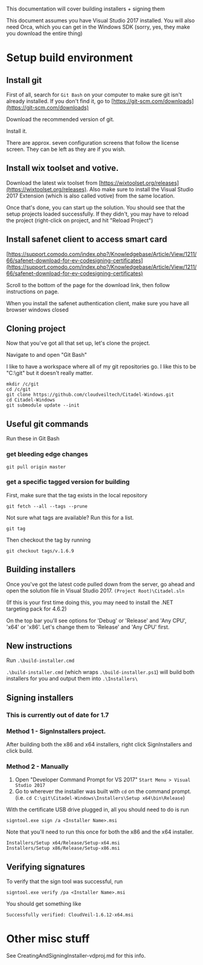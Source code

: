 
This documentation will cover building installers + signing them

This document assumes you have Visual Studio 2017 installed. You will also need Orca, which you can get in the Windows SDK (sorry, yes, they make you download the entire thing)

# Setup build environment

## Install git

First of all, search for `Git Bash` on your computer to make sure git isn't already installed. If you don't find it, go to [https://git-scm.com/downloads](https://git-scm.com/downloads)

Download the recommended version of git.

Install it.

There are approx. seven configuration screens that follow the license screen. They can be left as they are if you wish.

## Install wix toolset and votive.

Download the latest wix toolset from [https://wixtoolset.org/releases](https://wixtoolset.org/releases).
Also make sure to install the Visual Studio 2017 Extension (which is also called votive) from the same location.

Once that's done, you can start up the solution. You should see that the setup projects loaded successfully. If they didn't, you may have to reload the project (right-click on project, and hit "Reload Project")

## Install safenet client to access smart card

[https://support.comodo.com/index.php?/Knowledgebase/Article/View/1211/66/safenet-download-for-ev-codesigning-certificates](https://support.comodo.com/index.php?/Knowledgebase/Article/View/1211/66/safenet-download-for-ev-codesigning-certificates)

Scroll to the bottom of the page for the download link, then follow instructions on page.

When you install the safenet authentication client, make sure you have all browser windows closed

## Cloning project

Now that you've got all that set up, let's clone the project.

Navigate to and open "Git Bash"

I like to have a workspace where all of my git repositories go. I like this to be "C:\git" but it doesn't really matter.

```
mkdir /c/git
cd /c/git
git clone https://github.com/cloudveiltech/Citadel-Windows.git
cd Citadel-Windows
git submodule update --init
```
## Useful git commands

Run these in Git Bash

### get bleeding edge changes
```
git pull origin master
```

### get a specific tagged version for building
First, make sure that the tag exists in the local repository
```
git fetch --all --tags --prune
```

Not sure what tags are available? Run this for a list.
```
git tag
```

Then checkout the tag by running
```
git checkout tags/v.1.6.9
```

## Building installers
Once you've got the latest code pulled down from the server, go ahead and open the solution file in Visual Studio 2017. `(Project Root)\Citadel.sln`

(If this is your first time doing this, you may need to install the .NET targeting pack for 4.6.2)

On the top bar you'll see options for 'Debug' or 'Release' and 'Any CPU', 'x64' or 'x86'. Let's change them to 'Release' and 'Any CPU' first.

## New instructions

Run `.\build-installer.cmd`

`.\build-installer.cmd` (which wraps `.\build-installer.ps1`) will build both installers for you and output them into `.\Installers\`

## Signing installers

### This is currently out of date for 1.7

### Method 1 - SignInstallers project.
After building both the x86 and x64 installers, right click SignInstallers and click build.

### Method 2 - Manually
1. Open "Developer Command Prompt for VS 2017" `Start Menu > Visual Studio 2017`
2. Go to wherever the installer was built with `cd` on the command prompt. (i.e. `cd C:\git\Citadel-Windows\Installers\Setup x64\bin\Release`)

With the certificate USB drive plugged in, all you should need to do is run
```
signtool.exe sign /a <Installer Name>.msi
```

Note that you'll need to run this once for both the x86 and the x64 installer.
```
Installers/Setup x64/Release/Setup-x64.msi
Installers/Setup x86/Release/Setup-x86.msi
```

## Verifying signatures
To verify that the sign tool was successful, run
```
signtool.exe verify /pa <Installer Name>.msi
```

You should get something like
```
Successfully verified: CloudVeil-1.6.12-x64.msi
```

# Other misc stuff
See CreatingAndSigningInstaller-vdproj.md for this info.

